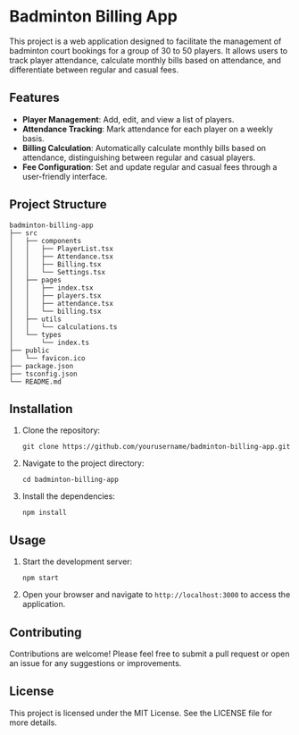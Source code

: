 # Badminton Billing App

This project is a web application designed to facilitate the management of badminton court bookings for a group of 30 to 50 players. It allows users to track player attendance, calculate monthly bills based on attendance, and differentiate between regular and casual fees.

## Features

- **Player Management**: Add, edit, and view a list of players.
- **Attendance Tracking**: Mark attendance for each player on a weekly basis.
- **Billing Calculation**: Automatically calculate monthly bills based on attendance, distinguishing between regular and casual players.
- **Fee Configuration**: Set and update regular and casual fees through a user-friendly interface.

## Project Structure

```
badminton-billing-app
├── src
│   ├── components
│   │   ├── PlayerList.tsx
│   │   ├── Attendance.tsx
│   │   ├── Billing.tsx
│   │   └── Settings.tsx
│   ├── pages
│   │   ├── index.tsx
│   │   ├── players.tsx
│   │   ├── attendance.tsx
│   │   └── billing.tsx
│   ├── utils
│   │   └── calculations.ts
│   └── types
│       └── index.ts
├── public
│   └── favicon.ico
├── package.json
├── tsconfig.json
└── README.md
```

## Installation

1. Clone the repository:
   ```
   git clone https://github.com/yourusername/badminton-billing-app.git
   ```
2. Navigate to the project directory:
   ```
   cd badminton-billing-app
   ```
3. Install the dependencies:
   ```
   npm install
   ```

## Usage

1. Start the development server:
   ```
   npm start
   ```
2. Open your browser and navigate to `http://localhost:3000` to access the application.

## Contributing

Contributions are welcome! Please feel free to submit a pull request or open an issue for any suggestions or improvements.

## License

This project is licensed under the MIT License. See the LICENSE file for more details.